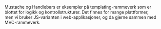 Mustache og Handlebars er eksempler på templating-rammeverk som er blottet for logikk og kontrollstrukturer. Det finnes for mange plattformer, men vi bruker JS-varianten i web-applikasjoner, og da gjerne sammen med MVC-rammeverk. 